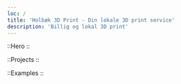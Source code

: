 ```yaml
---
loc: /
title: 'Holbæk 3D Print - Din lokale 3D print service'
description: 'Billig og lokal 3D print'
---
```


::Hero
::

::Projects
::

::Examples
::
